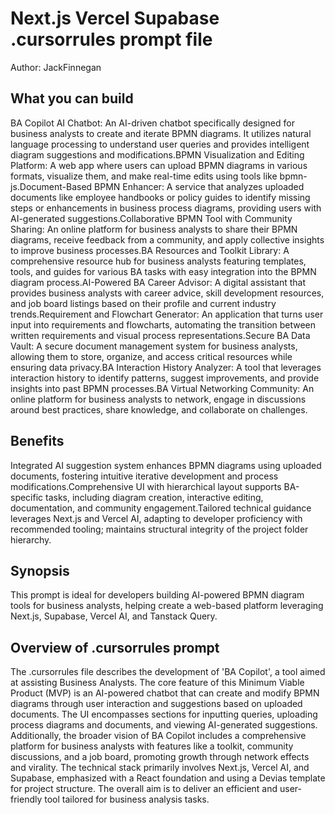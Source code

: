 # Next.js Vercel Supabase .cursorrules prompt file

Author: JackFinnegan

## What you can build
BA Copilot AI Chatbot: An AI-driven chatbot specifically designed for business analysts to create and iterate BPMN diagrams. It utilizes natural language processing to understand user queries and provides intelligent diagram suggestions and modifications.BPMN Visualization and Editing Platform: A web app where users can upload BPMN diagrams in various formats, visualize them, and make real-time edits using tools like bpmn-js.Document-Based BPMN Enhancer: A service that analyzes uploaded documents like employee handbooks or policy guides to identify missing steps or enhancements in business process diagrams, providing users with AI-generated suggestions.Collaborative BPMN Tool with Community Sharing: An online platform for business analysts to share their BPMN diagrams, receive feedback from a community, and apply collective insights to improve business processes.BA Resources and Toolkit Library: A comprehensive resource hub for business analysts featuring templates, tools, and guides for various BA tasks with easy integration into the BPMN diagram process.AI-Powered BA Career Advisor: A digital assistant that provides business analysts with career advice, skill development resources, and job board listings based on their profile and current industry trends.Requirement and Flowchart Generator: An application that turns user input into requirements and flowcharts, automating the transition between written requirements and visual process representations.Secure BA Data Vault: A secure document management system for business analysts, allowing them to store, organize, and access critical resources while ensuring data privacy.BA Interaction History Analyzer: A tool that leverages interaction history to identify patterns, suggest improvements, and provide insights into past BPMN processes.BA Virtual Networking Community: An online platform for business analysts to network, engage in discussions around best practices, share knowledge, and collaborate on challenges.

## Benefits
Integrated AI suggestion system enhances BPMN diagrams using uploaded documents, fostering intuitive iterative development and process modifications.Comprehensive UI with hierarchical layout supports BA-specific tasks, including diagram creation, interactive editing, documentation, and community engagement.Tailored technical guidance leverages Next.js and Vercel AI, adapting to developer proficiency with recommended tooling; maintains structural integrity of the project folder hierarchy.

## Synopsis
This prompt is ideal for developers building AI-powered BPMN diagram tools for business analysts, helping create a web-based platform leveraging Next.js, Supabase, Vercel AI, and Tanstack Query.

## Overview of .cursorrules prompt
The .cursorrules file describes the development of 'BA Copilot', a tool aimed at assisting Business Analysts. The core feature of this Minimum Viable Product (MVP) is an AI-powered chatbot that can create and modify BPMN diagrams through user interaction and suggestions based on uploaded documents. The UI encompasses sections for inputting queries, uploading process diagrams and documents, and viewing AI-generated suggestions. Additionally, the broader vision of BA Copilot includes a comprehensive platform for business analysts with features like a toolkit, community discussions, and a job board, promoting growth through network effects and virality. The technical stack primarily involves Next.js, Vercel AI, and Supabase, emphasized with a React foundation and using a Devias template for project structure. The overall aim is to deliver an efficient and user-friendly tool tailored for business analysis tasks.

